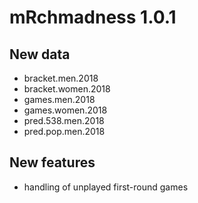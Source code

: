 # mRchmadness 1.0.1

## New data
* bracket.men.2018
* bracket.women.2018
* games.men.2018
* games.women.2018
* pred.538.men.2018
* pred.pop.men.2018

## New features
* handling of unplayed first-round games

